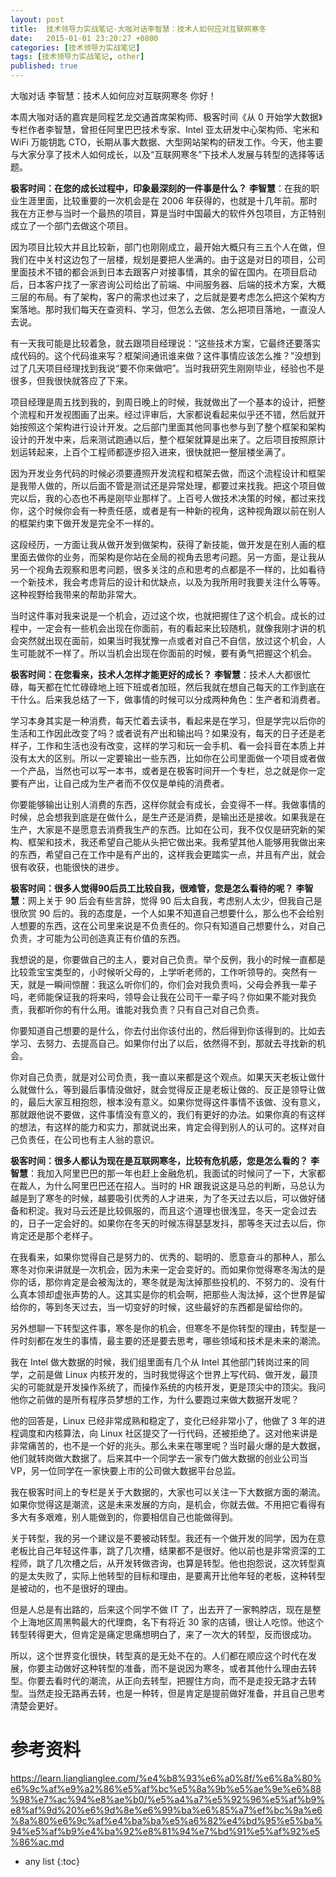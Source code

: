 ```yaml
---
layout: post
title:  技术领导力实战笔记-大咖对话李智慧：技术人如何应对互联网寒冬
date:   2015-01-01 23:20:27 +0800
categories: [技术领导力实战笔记]
tags: [技术领导力实战笔记, other]
published: true
---
```




大咖对话 李智慧：技术人如何应对互联网寒冬
你好！

本周大咖对话的嘉宾是同程艺龙交通首席架构师、极客时间《从 0 开始学大数据》专栏作者李智慧，曾担任阿里巴巴技术专家、Intel 亚太研发中心架构师、宅米和 WiFi 万能钥匙 CTO，长期从事大数据、大型网站架构的研发工作。今天，他主要与大家分享了技术人如何成长，以及“互联网寒冬”下技术人发展与转型的选择等话题。

**极客时间：在您的成长过程中，印象最深刻的一件事是什么？** **李智慧**：在我的职业生涯里面，比较重要的一次机会是在 2006 年获得的，也就是十几年前。那时我在方正参与当时一个最热的项目，算是当时中国最大的软件外包项目，方正特别成立了一个部门去做这个项目。

因为项目比较大并且比较新，部门也刚刚成立，最开始大概只有三五个人在做，但我们在中关村这边包了一层楼，规划是要把人坐满的。由于这是对日的项目，公司里面技术不错的都会派到日本去跟客户对接事情，其余的留在国内。在项目启动后，日本客户找了一家咨询公司给出了前端、中间服务器、后端的技术方案，大概三层的布局。有了架构，客户的需求也过来了，之后就是要考虑怎么把这个架构方案落地。那时我们每天在查资料、学习，但怎么去做、怎么把项目落地，一直没人去说。

有一天我可能是比较着急，就去跟项目经理说：“这些技术方案，它最终还要落实成代码的。这个代码谁来写？框架间通讯谁来做？这件事情应该怎么推？”没想到过了几天项目经理找到我说“要不你来做吧”。当时我研究生刚刚毕业，经验也不是很多，但我很快就答应了下来。

项目经理是周五找到我的，到周日晚上的时候，我就做出了一个基本的设计，把整个流程和开发视图画了出来。经过评审后，大家都说看起来似乎还不错，然后就开始按照这个架构进行设计开发。之后部门里面其他同事也参与到了整个框架和架构设计的开发中来，后来测试跑通以后，整个框架就算是出来了。之后项目按照原计划运转起来，上百个工程师都逐步招入进来，很快就把一整层楼坐满了。

因为开发业务代码的时候必须要遵照开发流程和框架去做，而这个流程设计和框架是我带人做的，所以后面不管是测试还是异常处理，都要过来找我。把这个项目做完以后，我的心态也不再是刚毕业那样了。上百号人做技术决策的时候，都过来找你，这个时候你会有一种责任感，或者是有一种新的视角，这种视角跟以前在别人的框架约束下做开发是完全不一样的。

这段经历，一方面让我从做开发到做架构，获得了新技能，做开发是在别人画的框里面去做你的业务，而架构是你站在全局的视角去思考问题。另一方面，是让我从另一个视角去观察和思考问题，很多关注的点和思考的点都是不一样的，比如看待一个新技术，我会考虑背后的设计和优缺点，以及为我所用时我要关注什么等等。这种视野给我带来的帮助非常大。

当时这件事对我来说是一个机会，迈过这个坎，也就把握住了这个机会。成长的过程中，一定会有一些机会出现在你面前，有的看起来比较随机，就像我刚才讲的机会突然就出现在面前，如果当时我犹豫一点或者对自己不自信，放过这个机会，人生可能就不一样了。所以当机会出现在你面前的时候，要有勇气把握这个机会。

**极客时间：在您看来，技术人怎样才能更好的成长？** **李智慧**：技术人大都很忙碌，每天都在忙忙碌碌地上班下班或者加班，然后我就在想自己每天的工作到底在干什么。后来我总结了一下，做事情的时候可以分成两种角色：生产者和消费者。

学习本身其实是一种消费，每天忙着去读书，看起来是在学习，但是学完以后你的生活和工作因此改变了吗？或者说有产出和输出吗？如果没有，每天的日子还是老样子，工作和生活也没有改变，这样的学习和玩一会手机、看一会抖音在本质上并没有太大的区别。所以一定要输出一些东西，比如你在公司里面做一个项目或者做一个产品，当然也可以写一本书，或者是在极客时间开一个专栏，总之就是你一定要有产出，让自己成为生产者而不仅仅是单纯的消费者。

你要能够输出让别人消费的东西，这样你就会有成长，会变得不一样。我做事情的时候，总会想我到底是在做什么，是生产还是消费，是输出还是接收。如果我是在生产，大家是不是愿意去消费我生产的东西。比如在公司，我不仅仅是研究新的架构、框架和技术，我还希望自己能从头把它做出来。我希望其他人能够用我做出来的东西，希望自己在工作中是有产出的，这样我会更踏实一点，并且有产出，就会很有收获，也能很快的进步。

**极客时间：很多人觉得90后员工比较自我，很难管，您是怎么看待的呢？** **李智慧**：网上关于 90 后会有些言辞，觉得 90 后太自我，考虑别人太少，但我自己是很欣赏 90 后的。我的态度是，一个人如果不知道自己想要什么，那么也不会给别人想要的东西，这在公司里来说是不负责任的。你只有知道自己想要什么，对自己负责，才可能为公司创造真正有价值的东西。

我想说的是，你要做自己的主人，要对自己负责。举个反例，我小的时候一直都是比较乖宝宝类型的，小时候听父母的，上学听老师的，工作听领导的。突然有一天，就是一瞬间惊醒：我这么听你们的，你们会对我负责吗，父母会养我一辈子吗，老师能保证我的将来吗，领导会让我在公司干一辈子吗？你如果不能对我负责，我都听你的有什么用。谁能对我负责？只有自己对自己负责。

你要知道自己想要的是什么，你去付出你该付出的，然后得到你该得到的。比如去学习、去努力、去提高自己。如果你付出了以后，依然得不到，那就去寻找新的机会。

你对自己负责，就是对公司负责，我一直以来都是这个观点。如果天天老板让做什么就做什么，等到最后事情没做好，就会觉得反正是老板让做的、反正是领导让做的，最后大家互相抱怨，根本没有意义。如果你觉得这件事情不该做、没有意义，那就跟他说不要做，这件事情没有意义的，我们有更好的办法。如果你真的有这样的想法，有这样的能力和实力，那就说出来，肯定会得到别人的认可的。这样对自己负责任，在公司也有主人翁的意识。

**极客时间：很多人都认为现在是互联网寒冬，比较有危机感，您是怎么看的？** **李智慧**：我加入阿里巴巴的那一年也赶上金融危机，我面试的时候问了一下，大家都在裁人，为什么阿里巴巴还在招人。当时的 HR 跟我说这是马总的判断，马总认为越是到了寒冬的时候，越要吸引优秀的人才进来，为了冬天过去以后，可以做好储备和积淀。我对马云还是比较佩服的，而且这个道理也很浅显，冬天一定会过去的，日子一定会好的。如果你在冬天的时候冻得瑟瑟发抖，那等冬天过去以后，你肯定还是那个老样子。

在我看来，如果你觉得自己是努力的、优秀的、聪明的、愿意奋斗的那种人，那么寒冬对你来讲就是一次机会，因为未来一定会变好的。而如果你觉得寒冬淘汰的是你的话，那你肯定是会被淘汰的，寒冬就是淘汰掉那些投机的、不努力的、没有什么真本领却虚张声势的人。这其实是你的机会啊，把那些人淘汰掉，这个世界是留给你的，等到冬天过去，当一切变好的时候，这些最好的东西都是留给你的。

另外想聊一下转型这件事，寒冬是你的机会，但寒冬不是你转型的理由，转型是一件时刻都在发生的事情，最主要的还是要去思考，哪些领域和技术是未来的潮流。

我在 Intel 做大数据的时候，我们组里面有几个从 Intel 其他部门转岗过来的同学，之前是做 Linux 内核开发的，当时我觉得这个世界上写代码、做开发，最顶尖的可能就是开发操作系统了，而操作系统的内核开发，更是顶尖中的顶尖。我问他你之前做的是所有程序员梦想的工作，为什么要跑过来做大数据开发呢？

他的回答是，Linux 已经非常成熟和稳定了，变化已经非常小了，他做了 3 年的进程调度和内核算法，向 Linux 社区提交了一行代码，还被拒绝了。这对他来讲是非常痛苦的，也不是一个好的兆头。那么未来在哪里呢？当时最火爆的是大数据，他们就转岗做大数据了。后来其中一个同学去一家专门做大数据的创业公司当 VP，另一位同学在一家快要上市的公司做大数据平台总监。

我在极客时间上的专栏是关于大数据的，大家也可以关注一下大数据方面的潮流。如果你觉得这是潮流，这是未来发展的方向，是机会，你就去做。不用把它看得有多大有多艰难，别人能做到的，你要相信自己也能做得到。

关于转型，我的另一个建议是不要被动转型。我还有一个做开发的同学，因为在意老板比自己年轻这件事，跳了几次槽，结果都不是很好。他以前也是非常资深的工程师，跳了几次槽之后，从开发转做咨询，也算是转型。他也抱怨说，这次转型真的是太失败了，实际上他转型的目标和理由，是要离开比他年轻的老板，这种转型是被动的，也不是很好的理由。

但是人总是有出路的，后来这个同学不做 IT 了，出去开了一家鸭脖店，现在是整个上海地区周黑鸭最大的代理商，名下有将近 30 家的店铺，很让人吃惊。他这个转型转得更大，但肯定是痛定思痛想明白了，来了一次大的转型，反而很成功。

所以，这个世界变化很快，转型真的是无处不在的。人们都在顺应这个时代在发展，你要主动做好这种转型的准备，而不是说因为寒冬，或者其他什么理由去转型。你要去看时代的潮流，从正向去转型，把握住方向，而不是走投无路才去转型。当然走投无路再去转，也是一种转，但是肯定是提前做好准备，并且自己思考清楚会更好。




# 参考资料

https://learn.lianglianglee.com/%e4%b8%93%e6%a0%8f/%e6%8a%80%e6%9c%af%e9%a2%86%e5%af%bc%e5%8a%9b%e5%ae%9e%e6%88%98%e7%ac%94%e8%ae%b0/%e5%a4%a7%e5%92%96%e5%af%b9%e8%af%9d%20%e6%9d%8e%e6%99%ba%e6%85%a7%ef%bc%9a%e6%8a%80%e6%9c%af%e4%ba%ba%e5%a6%82%e4%bd%95%e5%ba%94%e5%af%b9%e4%ba%92%e8%81%94%e7%bd%91%e5%af%92%e5%86%ac.md

* any list
{:toc}
